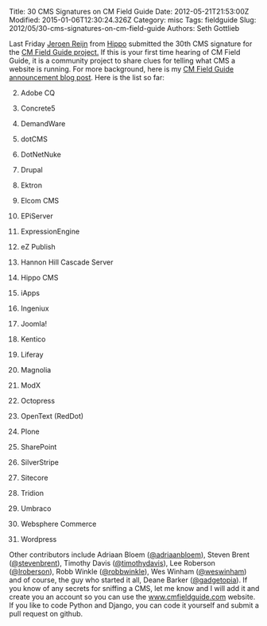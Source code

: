 Title: 30 CMS Signatures on CM Field Guide
Date: 2012-05-21T21:53:00Z
Modified: 2015-01-06T12:30:24.326Z
Category: misc
Tags: fieldguide
Slug: 2012/05/30-cms-signatures-on-cm-field-guide
Authors: Seth Gottlieb

Last Friday [Jeroen Reijn](http://about.me/jeroenreijn) from [Hippo](http://www.onehippo.com/) submitted the 30th CMS signature for the [CM Field Guide project.](https://github.com/sggottlieb/cmfieldguide) If this is your first time hearing of CM Field Guide, it is a community project to share clues for telling what CMS a website is running. For more background, here is my [CM Field Guide announcement blog post](http://www.contenthere.net/2012/05/cm-field-guide-social-coding-for-cms-geeks.html). Here is the list so far:

  

  
 2.   Adobe CQ
  
 4.   Concrete5
  
 6.   DemandWare
  
 8.   dotCMS
  
 10.   DotNetNuke
  
 12.   Drupal
  
 14.   Ektron
  
 16.   Elcom CMS
  
 18.   EPiServer
  
 20.   ExpressionEngine
  
 22.   eZ Publish
  
 24.   Hannon Hill Cascade Server
  
 26.   Hippo CMS
  
 28.   iApps
  
 30.   Ingeniux
  
 32.   Joomla!
  
 34.   Kentico
  
 36.   Liferay
  
 38.   Magnolia
  
 40.   ModX
  
 42.   Octopress
  
 44.   OpenText (RedDot)
  
 46.   Plone
  
 48.   SharePoint
  
 50.   SilverStripe
  
 52.   Sitecore
  
 54.   Tridion
  
 56.   Umbraco
  
 58.   Websphere Commerce
  
 60.   Wordpress
  

  

Other contributors include Adriaan Bloem ([@adriaanbloem](https://twitter.com/#!/adriaanbloem)), Steven Brent ([@stevenbrent](https://twitter.com/#!/stevenbrent)), Timothy Davis ([@timothydavis](https://twitter.com/#!/timothydavis)), Lee Roberson ([@lroberson](https://twitter.com/#!/lroberson)), Robb Winkle ([@robbwinkle](https://twitter.com/#!/robbwinkle)), Wes Winham ([@weswinham](https://twitter.com/#!/weswinham)) and of course, the guy who started it all, Deane Barker ([@gadgetopia](https://twitter.com/#!/gadgetopia)). If you know of any secrets for sniffing a CMS, let me know and I will add it and create you an account so you can use the www.cmfieldguide.com website. If you like to code Python and Django, you can code it yourself and submit a pull request on github.
